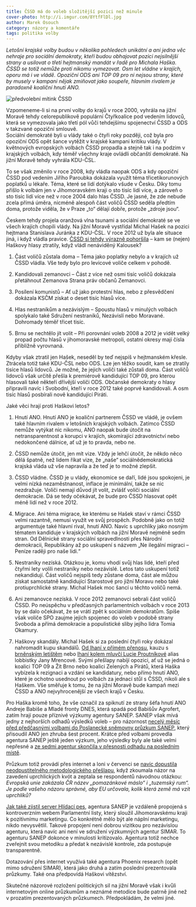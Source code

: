 ```yaml
---
title: ČSSD má do voleb složitější pozici než minule
cover-photo: http://i.imgur.com/8YtfFlDl.jpg
author: Marek Osouch
category: názory a komentáře
tags: politika volby
---
```


*Letošní krajské volby budou v několika pohledech unikátní a ani jedna věc nehraje pro sociální demokraty, kteří budou obhajovat pozici nejsilnější strany a usilovat o třetí hejtmanský mandát v řadě pro Michala Haška. ČSSD se totiž nemůže proti nikomu vymezovat. Osm let vládne v krajích, oporu má i ve vládě. Opoziční ODS ani TOP 09 pro ni nejsou strany, které by musely v kampani nějak zmiňovat jako soupeře, hlavním rivalem je paradoxně koaliční hnutí ANO.*

<img src="http://i.imgur.com/8YtfFlD.jpg" alt="předvolební mítink ČSSD" class="img-responsive img-popup" data-author="Wikimedia Commons">

Vzpomeneme-li si na první volby do krajů v roce 2000, vyhrála na jižní Moravě tehdy celorepublikově populární Čtyřkoalice pod vedením lidovců, která se vymezovala jako třetí pól vůči tehdejšímu spojenectví ČSSD a ODS v takzvané opoziční smlouvě.  
Sociální demokraté byli u vlády také o čtyři roky později, což byla pro opoziční ODS opět šance vytěžit v krajské kampani kritiku vlády. V květnových evropských volbách ČSSD propadla a stejně tak i na podzim v krajských volbách, kdy téměř všechny kraje ovládli občanští demokraté. Na jižní Moravě tehdy vyhrála KDU-ČSL.

To se však změnilo v roce 2008, kdy vládla naopak ODS a kdy opoziční ČSSD pod vedením Jiřího Paroubka dokázala využít téma třicetikorunových poplatků u lékaře. Téma, které se lidí dotýkalo všude v Česku. Díky tomu přišlo k volbám jen v Jihomoravském kraji o sto tisíc lidí více, a zároveň o sto tisíc lidí více než v roce 2004 dalo hlas ČSSD. Je jasné, že zde nebude zcela přímá úměra, nicméně alespoň část voličů ČSSD seděla předtím doma, protože viděla, že v Praze „to“ dělají dobře, protože „zdroje jsou“.

Českem tehdy projela oranžová vlna tsunami a sociální demokraté se ve všech krajích chopili vlády. Na jižní Moravě vystřídal Michal Hašek na pozici hejtmana Stanislava Juránka z KDU-ČSL. V roce 2012 už byla ale situace jiná, i když vládla pravice. [ČSSD si tehdy výrazně pohoršila](http://ohlasy.info/clanky/2016/08/hasek-milovany.html) – kam se (nejen) Haškovy hlasy ztratily, když vládl nenáviděný Kalousek?

1. Část voličů zůstala doma – Téma jako poplatky nebylo a v krajích už ČSSD vládla. Vše tedy bylo pro levicové voliče celkem v pohodě.

2. Kandidovali zemanovci – Část z více než osmi tisíc voličů dokázala přetáhnout Zemanova Strana práv občanů Zemanovci.

3. Posílení komunistů – Ať už jako protestní hlas, nebo z přesvědčení dokázala KSČM získat o deset tisíc hlasů více.

4. Hlas nestraníkům a nezávislým – Spoustu hlasů v minulých volbách spolykalo také Sdružení nestraníků, Nezávislí nebo Moravané. Dohromady téměř třicet tisíc.

5. Brnu se nechtělo jít volit – Při porovnání voleb 2008 a 2012 je vidět velký propad počtu hlasů v jihomoravské metropoli, ostatní okresy mají čísla přibližně vyrovnaná.

Kdyby však ztratil jen Hašek, neseděl by teď nejspíš v hejtmanském křesle. Ztrácela totiž také KDU-ČSL nebo ODS. Lze jen těžko soudit, kam se ztratily tisíce hlasů lidovců. Je možné, že jejich voliči také zůstali doma. Část voličů lidovců však určitě přešla k premiérově kandidující TOP 09, pro kterou hlasovali také někteří dřívější voliči ODS. Občanské demokraty o hlasy připravili navíc i Svobodní, kteří v roce 2012 také poprvé kandidovali. A osm tisíc hlasů posbírali nově kandidující Piráti.

Jaké věci hrají proti Haškovi letos?

1. Hnutí ANO. Hnutí ANO je koaliční partnerem ČSSD ve vládě, je ovšem také hlavním rivalem v letošních krajských volbách. Zatímco ČSSD nemůže vytýkat nic nikomu, ANO naopak bude útočit na netransparentnost a korupci v krajích, skomírající zdravotnictví nebo nedokončené dálnice, ať už je to pravda, nebo ne.

2. ČSSD nemůže útočit, jen mít vize. Vždy je lehčí útočit, že někdo něco dělá špatně, než lidem říkat vize, že „naše“ sociálnědemokratická krajská vláda už vše napravila a že teď je to možné zlepšit.

3. ČSSD vládne. ČSSD je u vlády, ekonomice se daří, lidé jsou spokojeni, je velmi nízká nezaměstnanost, inflace je minimální, takže se nic nezdražuje. Voliči nemají důvod jít volit, zvlášť voliči sociální demokracie. Dá se tedy očekávat, že bude pro ČSSD hlasovat opět méně lidí než v roce 2012.

4. Migrace. Ani téma migrace, ke kterému se Hašek staví v rámci ČSSD velmi razantně, nemusí využít ve svůj prospěch. Podobně jako on totiž argumentuje také hlavní rival, hnutí ANO. Navíc s uprchlíky jako nosným tématem kandiduje v krajských volbách na jižní Moravě nejméně sedm stran. Od Dělnické strany sociální spravedlnosti přes Národní demokracii, Republikány až po uskupení s názvem „Ne ilegální migraci – Peníze raději pro naše lidi.“

5. Nestraníky nezíská. Otázkou je, komu vhodí svůj hlas lidé, kteří před čtyřmi lety volili nestraníky nebo nezávislé. Letos tato uskupení totiž nekandidují. Část voličů nejspíš tedy zůstane doma, část ale můžou získat samostatně kandidující Starostové pro jižní Moravu nebo také protiuprchlické strany. Michal Hašek moc šancí u těchto voličů nemá.

6. Ani zemanovce nezíská. V roce 2012 zemanovci sebrali část voličů ČSSD. Po neúspěchu v předčasných parlamentních volbách v roce 2013 by se dalo očekávat, že se vrátí zpět k sociálním demokratům. Spíše však voliče SPO zaujme jejich spojenec do voleb v podobě strany Svoboda a přímá demokracie a populistické sliby jejího lídra Tomia Okamury.

7. Haškovy skandály. Michal Hašek si za poslední čtyři roky dokázal nahromadit kupu skandálů. [Od lhaní v přímém přenosu](https://www.youtube.com/watch?v=54u0xUPXNmI), kauzu s [brněnským letištěm](http://brno.idnes.cz/hasek-ukazal-audit-letiste-d0r-/brno-zpravy.aspx?c=A160701_2257241_brno-zpravy_krut) nebo [lhaní kolem mluvčí Lucie Proutníkové](http://zpravy.idnes.cz/hasek-ma-neexistujici-mluvci-proutnikova-mrencova-f8s-/domaci.aspx?c=A160718_211337_domaci_fka) alias lobbistky Jany Mrencové. Svými přešlapy nabíjí opozici, ať už se jedná o koalici TOP 09 a Žít Brno nebo koalici Zelených a Pirátů, která Haška vybízela k rezignaci a vzdání se kandidatury, nebo přímo hnutí ANO, které je ochotno usednout po volbách za jednací stůl s ČSSD, nikoli ale s Haškem. Vše směřuje k tomu, že na jižní Moravě bude kampaň mezi ČSSD a ANO nejvyhrocenější ze všech krajů v Česku.

Pro Haška kromě toho, že vše označil za spiknutí ze strany šéfa hnutí ANO Andreje Babiše a Mladé fronty DNES, která spadá pod Babišův Agrofert, zatím hrají pouze příznivé výzkumy agentury SANEP. SANEP však mívá jedny z nejhorších odhadů výsledků voleb – pro názornost [necelý měsíc před předčasnými volbami do Poslanecké sněmovny průzkum SANEP](http://www.blesk.cz/galerie/zpravy-politika/304253/pruzkum-sanep-ods-dal-ztraci-dech-komuniste-nabiraji-na-sile-a-co-nove-strany?foto), který přisoudil ANO jen zhruba šest procent. Krátce před volbami provedla agentura SANEP ještě jeden výzkum, jeho výsledky byly ale také velmi nepřesné a [ze sedmi agentur skončila v přesnosti odhadu na posledním místě](http://zpravy.idnes.cz/jak-se-trefily-pruzkumy-0wa-/domaci.aspx?c=A131027_120534_domaci_jw). 

Průzkum totiž provádí přes internet a loni v červenci se [navíc dopustila neodpustitelného metodologického přešlapu](http://socfss.blog.respekt.cz/jak-se-vyrabi-pravda-aneb-takto-sociologove-ne/), když zkoumala názor na zavedení uprchlických kvót a zeptala se respondentů návodnou otázkou: *Evropská unie zakázala ČR název „pomazánkové máslo“ i „tuzemský rum“. Je podle vašeho názoru správné, aby EU určovala, kolik která země má vzít uprchlíků?*

[Jak také zjistil server Hlídací pes](http://hlidacipes.org/hazardni-magnat-a-medialni-byznysmen-kdo-stoji-za-servery-ktera-pisi-na-politickou-objednavku/), agentura SANEP je vzdáleně propojená s kontroverzním webem Parlamentní listy, který sloužil Jihomoravskému kraji k pozitivnímu marketingu. Co konkrétně mělo být ale náplní marketingu, nikdo nevysvětlil. Takové propojení není dobrou vizitkou pro nezávislou agenturu, která navíc ani není ve sdružení výzkumných agentur SIMAR. To agenturu SANEP dokonce v minulosti kritizovalo. Agentura totiž nechce zveřejnit svou metodiku a předat k nezávislé kontrole, zda postupuje transparentně.

Dotazování přes internet využívá také agentura Phoenix research (opět mimo sdružení SIMAR), která jako druhá a zatím poslední prezentovala průzkumy. Také ona předpovídá Haškovi vítězství. 

Skutečné názorové rozložení politických sil na jižní Moravě však i kvůli internetovým online průzkumům a neznámé metodice bude patrně jiné než v prozatím prezentovaných průzkumech. Předpokládám, že velmi jiné. 
